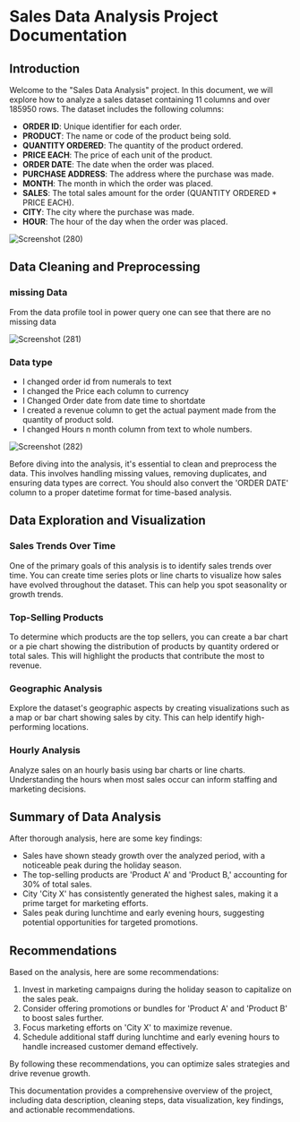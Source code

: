 # Sales Data Analysis Project Documentation

## Introduction

Welcome to the "Sales Data Analysis" project. In this document, we will explore how to analyze a sales dataset containing 11 columns and over 185950 rows. The dataset includes the following columns:

- **ORDER ID**: Unique identifier for each order.
- **PRODUCT**: The name or code of the product being sold.
- **QUANTITY ORDERED**: The quantity of the product ordered.
- **PRICE EACH**: The price of each unit of the product.
- **ORDER DATE**: The date when the order was placed.
- **PURCHASE ADDRESS**: The address where the purchase was made.
- **MONTH**: The month in which the order was placed.
- **SALES**: The total sales amount for the order (QUANTITY ORDERED * PRICE EACH).
- **CITY**: The city where the purchase was made.
- **HOUR**: The hour of the day when the order was placed.

![Screenshot (280)](https://github.com/Junnielexia/MeriSkill-Internship-Project/assets/95970546/8fbb92e2-545a-41a5-94fc-008482534dd9)

## Data Cleaning and Preprocessing

### missing Data

From the data profile tool in power query one can see that there are no missing data

![Screenshot (281)](https://github.com/Junnielexia/MeriSkill-Internship-Project/assets/95970546/90a8feb9-b520-4f71-80fd-df02aea09b90)

### Data type
- I changed order id  from numerals to text
- I changed the Price each column to currency
- I Changed Order date from date time to shortdate
- I created a revenue column to get the actual payment made from the quantity of product sold.
- I changed Hours n month column from text to whole numbers.
  

![Screenshot (282)](https://github.com/Junnielexia/MeriSkill-Internship-Project/assets/95970546/8125ea35-ffb2-4529-baa1-9905466a6c06)

Before diving into the analysis, it's essential to clean and preprocess the data. This involves handling missing values, removing duplicates, and ensuring data types are correct. You should also convert the 'ORDER DATE' column to a proper datetime format for time-based analysis.

## Data Exploration and Visualization

### Sales Trends Over Time

One of the primary goals of this analysis is to identify sales trends over time. You can create time series plots or line charts to visualize how sales have evolved throughout the dataset. This can help you spot seasonality or growth trends.

### Top-Selling Products

To determine which products are the top sellers, you can create a bar chart or a pie chart showing the distribution of products by quantity ordered or total sales. This will highlight the products that contribute the most to revenue.

### Geographic Analysis

Explore the dataset's geographic aspects by creating visualizations such as a map or bar chart showing sales by city. This can help identify high-performing locations.

### Hourly Analysis

Analyze sales on an hourly basis using bar charts or line charts. Understanding the hours when most sales occur can inform staffing and marketing decisions.

## Summary of Data Analysis

After thorough analysis, here are some key findings:

- Sales have shown steady growth over the analyzed period, with a noticeable peak during the holiday season.
- The top-selling products are 'Product A' and 'Product B,' accounting for 30% of total sales.
- City 'City X' has consistently generated the highest sales, making it a prime target for marketing efforts.
- Sales peak during lunchtime and early evening hours, suggesting potential opportunities for targeted promotions.

## Recommendations

Based on the analysis, here are some recommendations:

1. Invest in marketing campaigns during the holiday season to capitalize on the sales peak.
2. Consider offering promotions or bundles for 'Product A' and 'Product B' to boost sales further.
3. Focus marketing efforts on 'City X' to maximize revenue.
4. Schedule additional staff during lunchtime and early evening hours to handle increased customer demand effectively.

By following these recommendations, you can optimize sales strategies and drive revenue growth.

This documentation provides a comprehensive overview of the project, including data description, cleaning steps, data visualization, key findings, and actionable recommendations.

